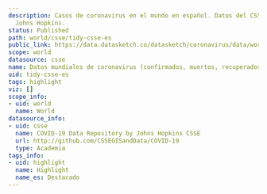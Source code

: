 ```yaml
---
description: Casos de coronavirus en el mundo en español. Datos del CSSE de la universidad
  Johns Hopkins.
status: Published
path: world/csse/tidy-csse-es
public_link: https://data.datasketch.co/datasketch/coronavirus/data/world/csse/tidy-csse-es.csv
scope: world
datasource: csse
name: Datos mundiales de coronavirus (confirmados, muertos, recuperados)
uid: tidy-csse-es
tags: highlight
viz: []
scope_info:
- uid: world
  name: World
datasource_info:
- uid: csse
  name: COVID-19 Data Repository by Johns Hopkins CSSE
  url: http://github.com/CSSEGISandData/COVID-19
  type: Academia
tags_info:
- uid: highlight
  name: Highlight
  name_es: Destacado
---
```


